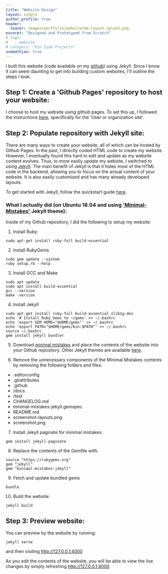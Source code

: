 ```yaml
---
title: "Website Design"
layout: single
author_profile: true
header:
  teaser: images/portfolio/website/mm-layout-splash.png
excerpt: "Designed and Prototyped from Scratch"
# tags: 
#   - website
# category: "Fun Side Projects"
usemathjax: true
---
```


I built this website (code available on my [github](https://github.com/maegant/website)) using Jekyll. Since I know it can seem daunting to get into building custom websites, I'll outline the steps I took.

## Step 1: Create a 'Github Pages' repository to host your website:
I choose to host my website using github pages. To set this up, I followed the instructions [here](https://pages.github.com/), specifically for the 'User or organization site'.                                       

## Step 2: Populate repository with Jekyll site:
There are many ways to create your website, all of which can be hosted by Github Pages. In the past, I directly coded HTML code to create my website. However, I eventually found this hard to edit and update as my website content evolves. Thus, to more easily update my webiste, I switched to using [Jekyll](https://jekyllrb.com/). The main benefit of Jekyll is that it hides most of the HTML code in the backend, allowing you to focus on the actual content of your website. It is also easily customized and has many already developed layouts.

To get started with Jekyll, follow the quickstart guide [here](https://jekyllrb.com/docs/).

### What I actually did (on Ubuntu 18.04 and using ['Minimal-Mistakes'](https://mmistakes.github.io/minimal-mistakes/) Jekyll theme):

Inside of my Github repository, I did the following to setup my website:

1. Install Ruby:
  ```
  sudo apt-get install ruby-full build-essential
  ```

2. Install RubyGems
  ```
  sudo gem update --system
  ruby setup.rb --help
  ```

3. Install GCC and Make
  ```
  sudo apt update
  sudo apt install build-essential
  gcc --version
  make -version
  ```

4. Install Jekyll
  ```
  sudo apt-get install ruby-full build-essential zlib1g-dev
  echo '# Install Ruby Gems to ~/gems' >> ~/.bashrc
  echo 'export GEM_HOME="$HOME/gems"' >> ~/.bashrc
  echo 'export PATH="$HOME/gems/bin:$PATH"' >> ~/.bashrc
  source ~/.bashrc
  gem install jekyll bundler
  ```

5. Download [minimal mistakes](https://github.com/mmistakes/minimal-mistakes) and place the contents of the website into your Github repository. Other Jekyll themes are available [here](https://jekyllrb.com/resources/).

6. Remove the unnecessary components of the Minimal Mistakes contents by removing the following folders and files:
- .editorconfig
- .gitattributes
- .github
- /docs
- /test
- CHANGELOG.md
- minimal-mistakes-jekyll.gemspec
- README.md
- screenshot-layouts.png
- screenshot.png

7. Install Jekyll paginate for minimal mistakes:
  ```
  gem install jekyll-paginate
  ```

8. Replace the contents of the Gemfile with:
  ```
  source "https://rubygems.org"
  gem "jekyll"
  gem "minimal-mistakes-jekyll"
  ```

9. Fetch and update bundled gems
  ```
  bundle
  ```

10. Build the website:
```
jekyll build
```

## Step 3: Preview website:
You can preview by the website by running:
```
jekyll serve
```
and then visiting http://127.0.0.1:4000

As you edit the contents of the website, you will be able to view the live changes by simply refreshing http://127.0.0.1:4000

